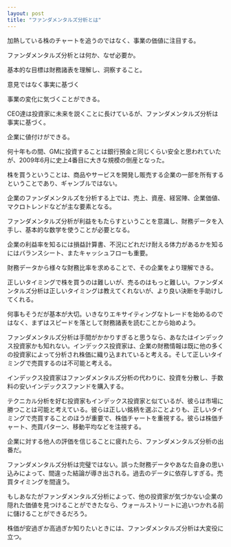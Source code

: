 ```yaml
---
layout: post
title: "ファンダメンタルズ分析とは"
---
```

加熱している株のチャートを追うのではなく、事業の価値に注目する。

ファンダメンタルズ分析とは何か、なぜ必要か。

基本的な目標は財務諸表を理解し、洞察すること。

意見ではなく事実に基づく

事業の変化に気づくことができる。

CEO達は投資家に未来を説くことに長けているが、ファンダメンタルズ分析は事実に基づく。

企業に値付けができる。

何十年もの間、GMに投資することは銀行預金と同じくらい安全と思われていたが、2009年6月に史上4番目に大きな規模の倒産となった。

株を買うということは、商品やサービスを開発し販売する企業の一部を所有するということであり、ギャンブルではない。

企業のファンダメンタルズを分析する上では、売上、資産、経営陣、企業価値、マクロトレンドなどが主な要素となる。

ファンダメンタルズ分析が利益をもたらすということを意識し、財務データを入手し、基本的な数学を使うことが必要となる。

企業の利益率を知るには損益計算書、不況にどれだけ耐える体力があるかを知るにはバランスシート、またキャッシュフローも重要。

財務データから様々な財務比率を求めることで、その企業をより理解できる。

正しいタイミングで株を買うのは難しいが、売るのはもっと難しい。ファンダメンタルズ分析は正しいタイミングは教えてくれないが、より良い決断を手助けしてくれる。

何事もそうだが基本が大切。いきなりエキサイティングなトレードを始めるのではなく、まずはスピードを落として財務諸表を読むことから始めよう。

ファンダメンタルズ分析は手間がかかりすぎると思うなら、あなたはインデックス投資家かも知れない。インデックス投資家は、企業の財務情報は既に他の多くの投資家によって分析され株価に織り込まれていると考える。そして正しいタイミングで売買するのは不可能と考える。

インデックス投資家はファンダメンタルズ分析の代わりに、投資を分散し、手数料の安いインデックスファンドを購入する。

テクニカル分析を好む投資家もインデックス投資家と似ているが、彼らは市場に勝つことは可能と考えている。彼らは正しい銘柄を選ぶことよりも、正しいタイミングで売買することのほうが重要で、株価チャートを重視する。彼らは株価チャート、売買パターン、移動平均などを注視する。

企業に対する他人の評価を信じることに疲れたら、ファンダメンタルズ分析の出番だ。

ファンダメンタルズ分析は完璧ではない。誤った財務データやあなた自身の思い込みによって、間違った結論が導き出される。過去のデータに依存しすぎる。売買タイミングを間違う。

もしあなたがファンダメンタルズ分析によって、他の投資家が気づかない企業の隠れた価値を見つけることができたなら、ウォールストリートに追いつかれる前に儲けることができるだろう。

株価が安過ぎか高過ぎか知りたいときには、ファンダメンタルズ分析は大変役に立つ。